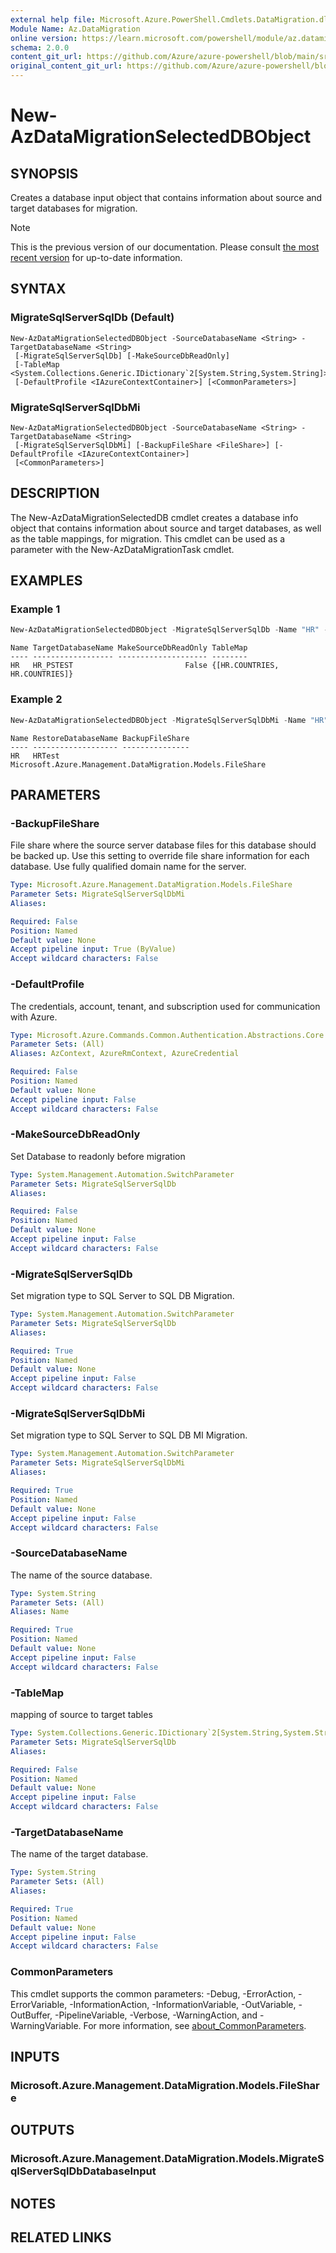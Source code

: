 ```yaml
---
external help file: Microsoft.Azure.PowerShell.Cmdlets.DataMigration.dll-Help.xml
Module Name: Az.DataMigration
online version: https://learn.microsoft.com/powershell/module/az.datamigration/New-AzDataMigrationSelectedDBObject
schema: 2.0.0
content_git_url: https://github.com/Azure/azure-powershell/blob/main/src/DataMigration/DataMigration/help/New-AzDataMigrationSelectedDBObject.md
original_content_git_url: https://github.com/Azure/azure-powershell/blob/main/src/DataMigration/DataMigration/help/New-AzDataMigrationSelectedDBObject.md
---
```


# New-AzDataMigrationSelectedDBObject

## SYNOPSIS
Creates a database input object that contains information about source and target databases for migration.

> [!NOTE]
>This is the previous version of our documentation. Please consult [the most recent version](/powershell/module/az.datamigration/new-azdatamigrationselecteddbobject) for up-to-date information.

## SYNTAX

### MigrateSqlServerSqlDb (Default)
```
New-AzDataMigrationSelectedDBObject -SourceDatabaseName <String> -TargetDatabaseName <String>
 [-MigrateSqlServerSqlDb] [-MakeSourceDbReadOnly]
 [-TableMap <System.Collections.Generic.IDictionary`2[System.String,System.String]>]
 [-DefaultProfile <IAzureContextContainer>] [<CommonParameters>]
```

### MigrateSqlServerSqlDbMi
```
New-AzDataMigrationSelectedDBObject -SourceDatabaseName <String> -TargetDatabaseName <String>
 [-MigrateSqlServerSqlDbMi] [-BackupFileShare <FileShare>] [-DefaultProfile <IAzureContextContainer>]
 [<CommonParameters>]
```

## DESCRIPTION
The New-AzDataMigrationSelectedDB cmdlet creates a database info object that contains information about source and target databases, as well as the table mappings, for migration. This cmdlet can be used as a parameter with the New-AzDataMigrationTask cmdlet.

## EXAMPLES

### Example 1
```powershell
New-AzDataMigrationSelectedDBObject -MigrateSqlServerSqlDb -Name "HR" -TargetDatabaseName "HR_PSTEST" -TableMap $tableMap
```

```output
Name TargetDatabaseName MakeSourceDbReadOnly TableMap
---- ------------------ -------------------- --------
HR   HR_PSTEST                         False {[HR.COUNTRIES, HR.COUNTRIES]}
```

### Example 2
```powershell
New-AzDataMigrationSelectedDBObject -MigrateSqlServerSqlDbMi -Name "HR" -TargetDatabaseName "HR_PSTEST" -BackupFileShare $backupFileShare
```

```output
Name RestoreDatabaseName BackupFileShare
---- ------------------- ---------------
HR   HRTest              Microsoft.Azure.Management.DataMigration.Models.FileShare
```

## PARAMETERS

### -BackupFileShare
File share where the source server database files for this database should be backed up.
Use this setting to override file share information for each database.
Use fully qualified domain name for the server.

```yaml
Type: Microsoft.Azure.Management.DataMigration.Models.FileShare
Parameter Sets: MigrateSqlServerSqlDbMi
Aliases:

Required: False
Position: Named
Default value: None
Accept pipeline input: True (ByValue)
Accept wildcard characters: False
```

### -DefaultProfile
The credentials, account, tenant, and subscription used for communication with Azure.

```yaml
Type: Microsoft.Azure.Commands.Common.Authentication.Abstractions.Core.IAzureContextContainer
Parameter Sets: (All)
Aliases: AzContext, AzureRmContext, AzureCredential

Required: False
Position: Named
Default value: None
Accept pipeline input: False
Accept wildcard characters: False
```

### -MakeSourceDbReadOnly
Set Database to readonly before migration

```yaml
Type: System.Management.Automation.SwitchParameter
Parameter Sets: MigrateSqlServerSqlDb
Aliases:

Required: False
Position: Named
Default value: None
Accept pipeline input: False
Accept wildcard characters: False
```

### -MigrateSqlServerSqlDb
Set migration type to SQL Server to SQL DB Migration.

```yaml
Type: System.Management.Automation.SwitchParameter
Parameter Sets: MigrateSqlServerSqlDb
Aliases:

Required: True
Position: Named
Default value: None
Accept pipeline input: False
Accept wildcard characters: False
```

### -MigrateSqlServerSqlDbMi
Set migration type to SQL Server to SQL DB MI Migration.

```yaml
Type: System.Management.Automation.SwitchParameter
Parameter Sets: MigrateSqlServerSqlDbMi
Aliases:

Required: True
Position: Named
Default value: None
Accept pipeline input: False
Accept wildcard characters: False
```

### -SourceDatabaseName
The name of the source database.

```yaml
Type: System.String
Parameter Sets: (All)
Aliases: Name

Required: True
Position: Named
Default value: None
Accept pipeline input: False
Accept wildcard characters: False
```

### -TableMap
mapping of source to target tables

```yaml
Type: System.Collections.Generic.IDictionary`2[System.String,System.String]
Parameter Sets: MigrateSqlServerSqlDb
Aliases:

Required: False
Position: Named
Default value: None
Accept pipeline input: False
Accept wildcard characters: False
```

### -TargetDatabaseName
The name of the target database.

```yaml
Type: System.String
Parameter Sets: (All)
Aliases:

Required: True
Position: Named
Default value: None
Accept pipeline input: False
Accept wildcard characters: False
```

### CommonParameters
This cmdlet supports the common parameters: -Debug, -ErrorAction, -ErrorVariable, -InformationAction, -InformationVariable, -OutVariable, -OutBuffer, -PipelineVariable, -Verbose, -WarningAction, and -WarningVariable. For more information, see [about_CommonParameters](http://go.microsoft.com/fwlink/?LinkID=113216).

## INPUTS

### Microsoft.Azure.Management.DataMigration.Models.FileShare

## OUTPUTS

### Microsoft.Azure.Management.DataMigration.Models.MigrateSqlServerSqlDbDatabaseInput

## NOTES

## RELATED LINKS
